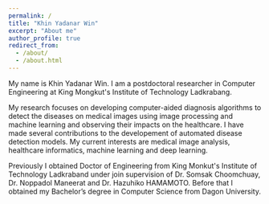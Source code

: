 ```yaml
---
permalink: /
title: "Khin Yadanar Win"
excerpt: "About me"
author_profile: true
redirect_from: 
  - /about/
  - /about.html
---
```


My name is Khin Yadanar Win. I am a postdoctoral researcher in Computer Engineering at King Mongkut's Institute of Technology Ladkrabang.

My research focuses on developing computer-aided diagnosis algorithms to detect the diseases on medical images using image processing and machine learning and observing 
their impacts on the healthcare. I have made several contributions to the developement of automated disease detection models. My current interests are medical image analysis, healthcare informatics, machine learning and deep learning.

Previously I obtained Doctor of Engineering from King Monkut's Institute of Technology Ladkraband under join supervision of Dr. Somsak Choomchuay, Dr. Noppadol Maneerat and Dr. Hazuhiko HAMAMOTO. Before that I obtained my Bachelor’s degree in Computer Science from Dagon University.
